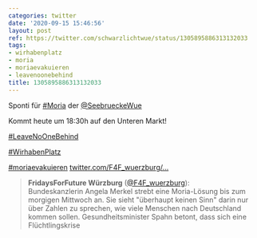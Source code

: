 ```yaml
---
categories: twitter
date: '2020-09-15 15:46:56'
layout: post
ref: https://twitter.com/schwarzlichtwue/status/1305895886313132033
tags:
- wirhabenplatz
- moria
- moriaevakuieren
- leavenoonebehind
title: 1305895886313132033
---
```

Sponti für [#Moria](/t/moria) der [@SeebrueckeWue](https://twitter.com/SeebrueckeWue) 

Kommt heute um 18:30h auf den Unteren Markt! 

[#LeaveNoOneBehind](/t/leavenoonebehind)

[#WirhabenPlatz](/t/wirhabenplatz)

[#moriaevakuieren](/t/moriaevakuieren) [twitter.com/F4F_wuerzburg/…](https://twitter.com/F4F_wuerzburg/status/1305893419651403776)
> <b>FridaysForFuture Würzburg</b> ([@F4F_wuerzburg](https://twitter.com/F4F_wuerzburg)):  
>Bundeskanzlerin Angela Merkel strebt eine Moria-Lösung bis zum morgigen Mittwoch an. Sie sieht "überhaupt keinen Sinn" darin  nur über Zahlen zu sprechen, wie viele Menschen nach Deutschland kommen sollen. Gesundheitsminister Spahn betont,  dass sich eine Flüchtlingskrise   
>  
>  

